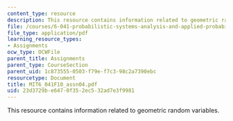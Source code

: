 ```yaml
---
content_type: resource
description: This resource contains information related to geometric random variables.
file: /courses/6-041-probabilistic-systems-analysis-and-applied-probability-fall-2010/23d3729be6470f352ec532ad7e3f9981_MIT6_041F10_assn04.pdf
file_type: application/pdf
learning_resource_types:
- Assignments
ocw_type: OCWFile
parent_title: Assignments
parent_type: CourseSection
parent_uid: 1c873555-0503-f79e-f7c3-98c2a7390ebc
resourcetype: Document
title: MIT6_041F10_assn04.pdf
uid: 23d3729b-e647-0f35-2ec5-32ad7e3f9981
---
```

This resource contains information related to geometric random variables.

